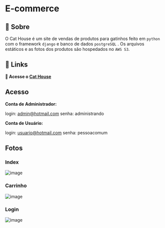 # E-commerce
 
## 📝 Sobre
O Cat House é um site de vendas de produtos para gatinhos feito em `python` com o  framework `django` e banco de dados `postgreSQL` .
Os arquivos estáticos e as fotos dos produtos são hospedados no `AWS S3`.


## 🔗 Links

**🚀 Acesse o [Cat House](https://e-commerce-mbb.herokuapp.com/)**

## Acesso

**Conta de Administrador:**

login: admin@hotmail.com
senha: administrando

**Conta de Usuário:**

login: usuario@hotmail.com
senha: pessoacomum

## Fotos
### Index
![image](https://user-images.githubusercontent.com/50207805/127792086-e3537f22-6dff-4c1a-a157-18610561ba04.png)

### Carrinho
![image](https://user-images.githubusercontent.com/50207805/127792283-324d030c-9775-47da-b3b3-ce8b046ed865.png)

### Login
![image](https://user-images.githubusercontent.com/50207805/127792318-89ef34ab-15cc-4ddc-bedf-68d7c218f44f.png)

